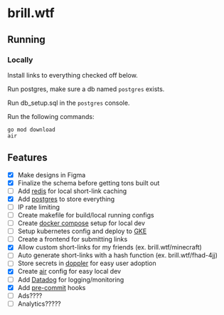# brill.wtf

## Running

### Locally

Install links to everything checked off below.

Run postgres, make sure a db named `postgres` exists.

Run db_setup.sql in the `postgres` console.

Run the following commands:
```
go mod download
air
```

## Features

- [x] Make designs in Figma
- [x] Finalize the schema before getting tons built out
- [ ] Add [redis](https://github.com/go-redis/redis) for local short-link caching
- [x] Add [postgres](https://github.com/lib/pq) to store everything
- [ ] IP rate limiting
- [ ] Create makefile for build/local running configs
- [ ] Create [docker compose](https://docs.docker.com/compose/) setup for local dev
- [ ] Setup kubernetes config and deploy to [GKE](https://cloud.google.com/kubernetes-engine)
- [ ] Create a frontend for submitting links
- [x] Allow custom short-links for my friends (ex. brill.wtf/minecraft)
- [ ] Auto generate short-links with a hash function (ex. brill.wtf/fhad-4jj)
- [ ] Store secrets in [doppler](https://doppler.com) for easy user adoption
- [x] Create [air](https://github.com/cosmtrek/air) config for easy local dev
- [ ] Add [Datadog](https://www.datadoghq.com) for logging/monitoring
- [x] Add [pre-commit](https://pre-commit.com/) hooks
- [ ] Ads????
- [ ] Analytics?????
